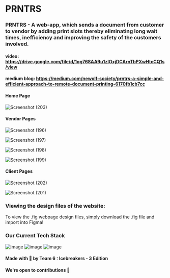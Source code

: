 # PRNTRS
### **PRNTRS** - A web-app, which sends a document from customer to vendor by adding print slots thereby eliminating long wait times, inefficiency and improving the safety of the customers involved.

#### video: https://drive.google.com/file/d/1qg76SAA9u1zIOxjDCArnTbPXwHtcCQ1s/view

#### medium blog: https://medium.com/newolf-society/prntrs-a-simple-and-efficient-approach-to-remote-document-printing-6170fb1cb7cc


#### Home Page
![Screenshot (203)](https://user-images.githubusercontent.com/73497800/129594127-daad5599-c13a-4d14-a9c5-a7a2e7ca7705.png)


#### Vendor Pages
![Screenshot (196)](https://user-images.githubusercontent.com/73497800/129594207-cb3c01bd-1e6a-4144-b2ce-1e4455454884.png)

![Screenshot (197)](https://user-images.githubusercontent.com/73497800/129594562-f84dde93-09cd-4a12-ad10-edda5d999d2b.png)

![Screenshot (198)](https://user-images.githubusercontent.com/73497800/129594764-4a54e1ff-b843-4406-a071-d8f3b4dd13f6.png)

![Screenshot (199)](https://user-images.githubusercontent.com/73497800/129595001-17890c07-a043-4315-a593-ab03877c8179.png)


#### Client Pages
![Screenshot (202)](https://user-images.githubusercontent.com/73497800/129595244-675b665e-134c-4150-99c1-0174f728bce7.png)  

![Screenshot (201)](https://user-images.githubusercontent.com/73497800/129595346-76ea9a04-0b1f-480d-a428-dc04d6063a97.png)
<br />

### **Viewing the design files of the website:** 
To view the .fig webpage design files, simply download the .fig file and import into Figma!
<br />

### Our Current Tech Stack
![image](https://img.shields.io/badge/HTML5-E34F26?style=for-the-badge&logo=html5&logoColor=white) ![image](	https://img.shields.io/badge/CSS3-1572B6?style=for-the-badge&logo=css3&logoColor=white) ![image](https://img.shields.io/badge/JavaScript-323330?style=for-the-badge&logo=javascript&logoColor=F7DF1E)
<br />
#### Made with 💙 by Team 6 : Icebreakers - 3 Edition


#### We're open to contributions 🎉
